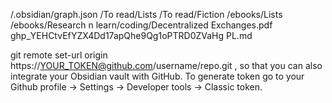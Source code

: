 /.obsidian/graph.json
/To read/Lists
/To read/Fiction
/ebooks/Lists
/ebooks/Research n learn/coding/Decentralized Exchanges.pdf
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
PL.md

git remote set-url origin https://YOUR_TOKEN@github.com/username/repo.git , so that you can also integrate your Obsidian vault with GitHub. To generate token go to your Github profile -> Settings -> Developer tools -> Classic token.
